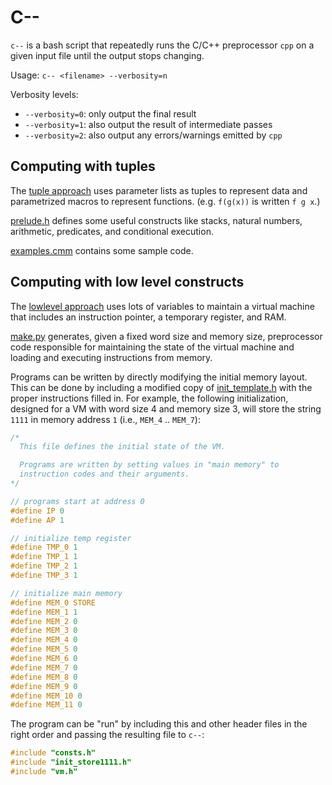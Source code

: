 # C--

`c--` is a bash script that repeatedly runs the C/C++ preprocessor `cpp` on a given
input file until the output stops changing.

Usage: `c-- <filename> --verbosity=n`

Verbosity levels:
* `--verbosity=0`: only output the final result
* `--verbosity=1`: also output the result of intermediate passes
* `--verbosity=2`: also output any errors/warnings emitted by `cpp`

## Computing with tuples

The [tuple approach](https://github.com/johnli0135/c--/blob/master/tuple/) uses parameter lists
as tuples to represent data and parametrized macros to represent functions.
(e.g. `f(g(x))` is written `f g x`.)

[prelude.h](https://github.com/johnli0135/c--/blob/master/tuple/prelude.h) defines some useful constructs
like stacks, natural numbers, arithmetic, predicates, and conditional execution.

[examples.cmm](https://github.com/johnli0135/c--/blob/master/tuple/examples.cmm) contains some sample code.

## Computing with low level constructs

The [lowlevel approach](https://github.com/johnli0135/c--/blob/master/lowlevel/) uses lots of variables
to maintain a virtual machine that includes an instruction pointer, a temporary register, and RAM.

[make.py](https://github.com/johnli0135/c--/blob/master/lowlevel/make.py) generates, given a fixed word size
and memory size, preprocessor code responsible for maintaining the state of the virtual machine and loading
and executing instructions from memory.

Programs can be written by directly modifying the initial memory layout. This can be done by including a modified
copy of [init_template.h](https://github.com/johnli0135/c--/blob/master/lowlevel/make.py) with the proper instructions
filled in. For example, the following initialization, designed for a VM with word size 4 and memory size 3,
will store the string `1111` in memory address `1` (i.e., `MEM_4` .. `MEM_7`):

```C
/*
  This file defines the initial state of the VM.

  Programs are written by setting values in "main memory" to
  instruction codes and their arguments.
*/

// programs start at address 0
#define IP 0
#define AP 1

// initialize temp register
#define TMP_0 1
#define TMP_1 1
#define TMP_2 1
#define TMP_3 1

// initialize main memory
#define MEM_0 STORE
#define MEM_1 1
#define MEM_2 0
#define MEM_3 0
#define MEM_4 0
#define MEM_5 0
#define MEM_6 0
#define MEM_7 0
#define MEM_8 0
#define MEM_9 0
#define MEM_10 0
#define MEM_11 0
```

The program can be "run" by including this and other header files in the right order and passing
the resulting file to `c--`:

```C
#include "consts.h"
#include "init_store1111.h"
#include "vm.h"
```
